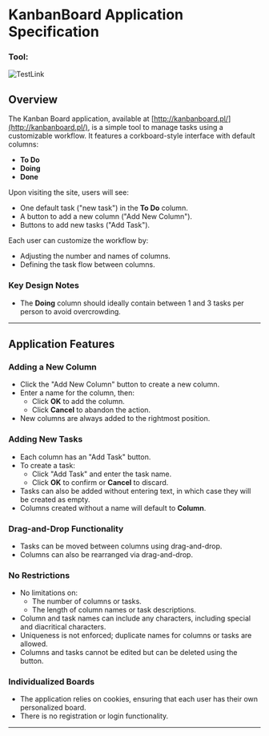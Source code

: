 # KanbanBoard Application Specification

### Tool:
![TestLink](https://img.shields.io/badge/TestLink-yellow?style=flat?logo=TestLink)

## Overview
The Kanban Board application, available at [http://kanbanboard.pl/](http://kanbanboard.pl/), is a simple tool to manage tasks using a customizable workflow. It features a corkboard-style interface with default columns:

- **To Do**
- **Doing**
- **Done**

Upon visiting the site, users will see:
- One default task ("new task") in the **To Do** column.
- A button to add a new column ("Add New Column").
- Buttons to add new tasks ("Add Task").

Each user can customize the workflow by:
- Adjusting the number and names of columns.
- Defining the task flow between columns.

### Key Design Notes
- The **Doing** column should ideally contain between 1 and 3 tasks per person to avoid overcrowding.

---

## Application Features

### Adding a New Column
- Click the "Add New Column" button to create a new column.
- Enter a name for the column, then:
  - Click **OK** to add the column.
  - Click **Cancel** to abandon the action.
- New columns are always added to the rightmost position.

### Adding New Tasks
- Each column has an "Add Task" button.
- To create a task:
  - Click "Add Task" and enter the task name.
  - Click **OK** to confirm or **Cancel** to discard.
- Tasks can also be added without entering text, in which case they will be created as empty.
- Columns created without a name will default to **Column**.

### Drag-and-Drop Functionality
- Tasks can be moved between columns using drag-and-drop.
- Columns can also be rearranged via drag-and-drop.

### No Restrictions
- No limitations on:
  - The number of columns or tasks.
  - The length of column names or task descriptions.
- Column and task names can include any characters, including special and diacritical characters.
- Uniqueness is not enforced; duplicate names for columns or tasks are allowed.
- Columns and tasks cannot be edited but can be deleted using the **<X>** button.

### Individualized Boards
- The application relies on cookies, ensuring that each user has their own personalized board.
- There is no registration or login functionality.

---


